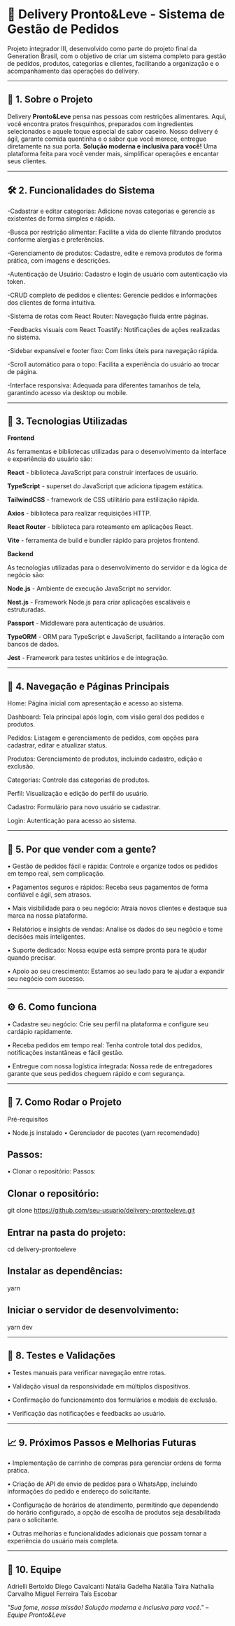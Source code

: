 # 📇 Delivery Pronto&Leve - Sistema de Gestão de Pedidos

Projeto integrador III, desenvolvido como parte do projeto final da Generation Brasil, com o objetivo de criar um sistema completo para gestão de pedidos, produtos, categorias e clientes, facilitando a organização e o acompanhamento das operações do delivery.

---

## 🧾 1. Sobre o Projeto

Delivery **Pronto&Leve** pensa nas pessoas com restrições alimentares. Aqui, você encontra pratos fresquinhos, preparados com ingredientes selecionados e aquele toque especial de sabor caseiro.
Nosso delivery é ágil, garante comida quentinha e o sabor que você merece, entregue diretamente na sua porta.
**Solução moderna e inclusiva para você!**
Uma plataforma feita para você vender mais, simplificar operações e encantar seus clientes.

---

## 🛠️ 2. Funcionalidades do Sistema

-Cadastrar e editar categorias:
Adicione novas categorias e gerencie as existentes de forma simples e rápida.

-Busca por restrição alimentar:
Facilite a vida do cliente filtrando produtos conforme alergias e preferências.

-Gerenciamento de produtos:
Cadastre, edite e remova produtos de forma prática, com imagens e descrições.

-Autenticação de Usuário:
Cadastro e login de usuário com autenticação via token.

-CRUD completo de pedidos e clientes:
Gerencie pedidos e informações dos clientes de forma intuitiva.

-Sistema de rotas com React Router:
Navegação fluida entre páginas.

-Feedbacks visuais com React Toastify:
Notificações de ações realizadas no sistema.

-Sidebar expansível e footer fixo:
Com links úteis para navegação rápida.

-Scroll automático para o topo:
Facilita a experiência do usuário ao trocar de página.

-Interface responsiva:
Adequada para diferentes tamanhos de tela, garantindo acesso via desktop ou mobile.

---

## 🧰 3. Tecnologias Utilizadas
**Frontend**

As ferramentas e bibliotecas utilizadas para o desenvolvimento da interface e experiência do usuário são:

**React** - biblioteca JavaScript para construir interfaces de usuário.

**TypeScript** - superset do JavaScript que adiciona tipagem estática.

**TailwindCSS** - framework de CSS utilitário para estilização rápida.

**Axios** - biblioteca para realizar requisições HTTP.

**React Router** - biblioteca para roteamento em aplicações React.

**Vite** - ferramenta de build e bundler rápido para projetos frontend.


**Backend**

As tecnologias utilizadas para o desenvolvimento do servidor e da lógica de negócio são:

**Node.js** - Ambiente de execução JavaScript no servidor.

**Nest.js** - Framework Node.js para criar aplicações escaláveis e estruturadas.

**Passport** - Middleware para autenticação de usuários.

**TypeORM** - ORM para TypeScript e JavaScript, facilitando a interação com bancos de dados.

**Jest** - Framework para testes unitários e de integração.

---

## 🧭 4. Navegação e Páginas Principais

Home: Página inicial com apresentação e acesso ao sistema.

Dashboard: Tela principal após login, com visão geral dos pedidos e produtos.

Pedidos: Listagem e gerenciamento de pedidos, com opções para cadastrar, editar e atualizar status.

Produtos: Gerenciamento de produtos, incluindo cadastro, edição e exclusão.

Categorias: Controle das categorias de produtos.

Perfil: Visualização e edição do perfil do usuário.

Cadastro: Formulário para novo usuário se cadastrar.

Login: Autenticação para acesso ao sistema.

---

## 📌 5. Por que vender com a gente?

• Gestão de pedidos fácil e rápida: Controle e organize todos os pedidos em tempo real, sem complicação.

• Pagamentos seguros e rápidos: Receba seus pagamentos de forma confiável e ágil, sem atrasos.

• Mais visibilidade para o seu negócio: Atraia novos clientes e destaque sua marca na nossa plataforma.

• Relatórios e insights de vendas: Analise os dados do seu negócio e tome decisões mais inteligentes.

• Suporte dedicado: Nossa equipe está sempre pronta para te ajudar quando precisar.

• Apoio ao seu crescimento: Estamos ao seu lado para te ajudar a expandir seu negócio com sucesso.

---

## ⚙️ 6. Como funciona

• Cadastre seu negócio: Crie seu perfil na plataforma e configure seu cardápio rapidamente.

• Receba pedidos em tempo real: Tenha controle total dos pedidos, notificações instantâneas e fácil gestão.

• Entregue com nossa logística integrada: Nossa rede de entregadores garante que seus pedidos cheguem rápido e com segurança.

---

## 🚀 7. Como Rodar o Projeto
Pré-requisitos

• Node.js instalado
• Gerenciador de pacotes (yarn recomendado)

## Passos:
• Clonar o repositório:
Passos:

 ## Clonar o repositório:
git clone https://github.com/seu-usuario/delivery-prontoeleve.git

 ## Entrar na pasta do projeto:
cd delivery-prontoeleve

 ## Instalar as dependências:
yarn

 ## Iniciar o servidor de desenvolvimento:
yarn dev

---

## 🧪 8. Testes e Validações

• Testes manuais para verificar navegação entre rotas.

• Validação visual da responsividade em múltiplos dispositivos.

• Confirmação do funcionamento dos formulários e modais de exclusão.

• Verificação das notificações e feedbacks ao usuário.

---

## 📈 9. Próximos Passos e Melhorias Futuras

• Implementação de carrinho de compras para gerenciar ordens de forma prática.

• Criação de API de envio de pedidos para o WhatsApp, incluindo informações do pedido e endereço do solicitante.

• Configuração de horários de atendimento, permitindo que dependendo do horário configurado, a opção de escolha de produtos seja desabilitada para o solicitante.

• Outras melhorias e funcionalidades adicionais que possam tornar a experiência do usuário mais completa.

---

## 👥 10. Equipe

Adrielli Bertoldo
Diego Cavalcanti
Natália Gadelha
Natália Taira
Nathalia Carvalho
Miguel Ferreira
Taís Escobar

*"Sua fome, nossa missão! Solução moderna e inclusiva para você." – Equipe Pronto&Leve*
